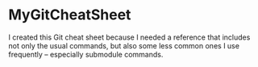 # MyGitCheatSheet
I created this Git cheat sheet because I needed a reference that includes not only the usual commands, but also some less common ones I use frequently – especially submodule commands.

